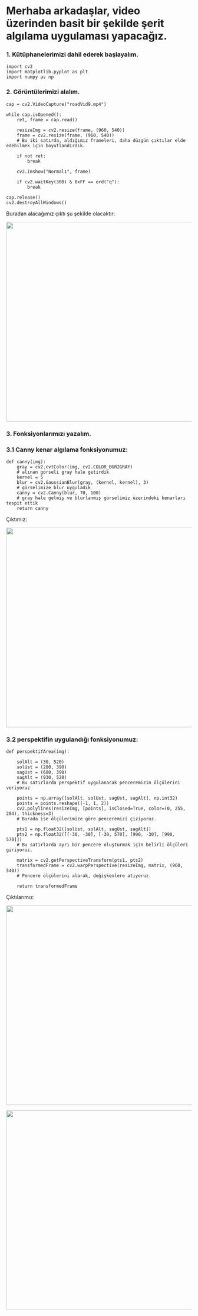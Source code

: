 # Merhaba arkadaşlar, video üzerinden basit bir şekilde şerit algılama uygulaması yapacağız.

### 1. Kütüphanelerimizi dahil ederek başlayalım.

```
import cv2
import matplotlib.pyplot as plt
import numpy as np
```


### 2. Görüntülerimizi alalım.
```
cap = cv2.VideoCapture("roadVid9.mp4")

while cap.isOpened():
    ret, frame = cap.read()

    resizeImg = cv2.resize(frame, (960, 540))
    frame = cv2.resize(frame, (960, 540))
    # Bu iki satırda, aldığımız frameleri, daha düzgün çıktılar elde edebilmek için boyutlandırdık.

    if not ret:
        break

    cv2.imshow("Normal1", frame)

    if cv2.waitKey(300) & 0xFF == ord("q"):
        break

cap.release()
cv2.destroyAllWindows()
```
Buradan alacağımız çıktı şu şekilde olacaktır:

<p align="center">
  <img width="960" height="540" src="https://github.com/burakOzden1/OpenCV-Projects/assets/133498595/55b74d3f-451c-4e95-9295-d64de8bc6371">
</p>

### 3. Fonksiyonlarımızı yazalım.
### 3.1 Canny kenar algılama fonksiyonumuz:
```
def canny(img):
    gray = cv2.cvtColor(img, cv2.COLOR_BGR2GRAY)
    # alınan görseli gray hale getirdik
    kernel = 5
    blur = cv2.GaussianBlur(gray, (kernel, kernel), 3)
    # görselimize blur uyguladık
    canny = cv2.Canny(blur, 70, 100)
    # gray hale gelmiş ve blurlanmış görselimiz üzerindeki kenarları tespit ettik
    return canny
```
Çıktımız:

<p align="center">
  <img width="960" height="540" src="https://github.com/burakOzden1/OpenCV-Projects/assets/133498595/1fd9a8a6-66b5-4e5e-aafc-c60b6ce65ae3">
</p>

### 3.2 perspektifin uygulandığı fonksiyonumuz:

```
def perspektifArea(img):

    solAlt = (30, 520)
    solUst = (280, 390)
    sagUst = (680, 390)
    sagAlt = (930, 520)
    # Bu satırlarda perspektif uygulanacak penceremizin ölçülerini veriyoruz

    points = np.array([solAlt, solUst, sagUst, sagAlt], np.int32)
    points = points.reshape((-1, 1, 2))
    cv2.polylines(resizeImg, [points], isClosed=True, color=(0, 255, 204), thickness=3)
    # Burada ise ölçülerimize göre penceremizi çiziyoruz.

    pts1 = np.float32([solUst, solAlt, sagUst, sagAlt])
    pts2 = np.float32([[-30, -30], [-30, 570], [990, -30], [990, 570]])
    # Bu satırlarda ayrı bir pencere oluşturmak için belirli ölçüleri giriyoruz.

    matrix = cv2.getPerspectiveTransform(pts1, pts2)
    transformedFrame = cv2.warpPerspective(resizeImg, matrix, (960, 540))
    # Pencere ölçülerini alarak, değişkenlere atıyoruz.

    return transformedFrame
```
Çıktılarımız:

<p align="center">
  <img width="960" height="540" src="https://github.com/burakOzden1/OpenCV-Projects/assets/133498595/a69bb1f8-14f2-4b8f-8971-7df20e678632">
</p>
<p align="center">
  <img width="960" height="540" src="https://github.com/burakOzden1/OpenCV-Projects/assets/133498595/f7c53ef1-34ca-4db2-a2fd-29764aaee35d">
</p>

























